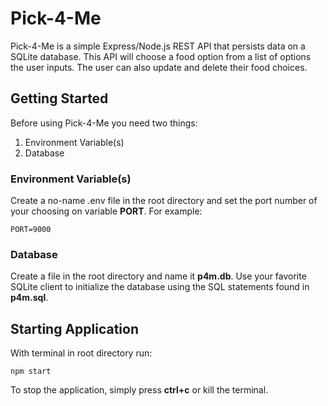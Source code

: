 # Pick-4-Me

Pick-4-Me is a simple Express/Node.js REST API that persists data on a SQLite database. This API will choose a food option from a list of options the user inputs. The user can also update and delete their food choices.

## Getting Started

Before using Pick-4-Me you need two things:
1. Environment Variable(s)
1. Database

### Environment Variable(s)

Create a no-name .env file in the root directory and set the port number of your choosing on variable **PORT**. For example:
```
PORT=9000
```

### Database

Create a file in the root directory and name it **p4m.db**. Use your favorite SQLite client to initialize the database using the SQL statements found in **p4m.sql**.

## Starting Application

With terminal in root directory run:
```
npm start
```
To stop the application, simply press **ctrl+c** or kill the terminal.
